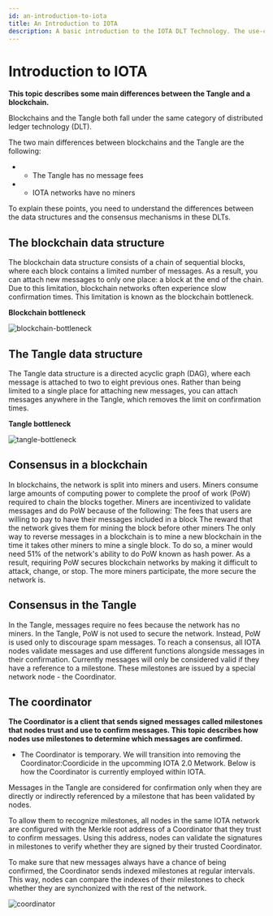 ```yaml
---
id: an-introduction-to-iota
title: An Introduction to IOTA
description: A basic introduction to the IOTA DLT Technology. The use-cases and the Ecosystem developed around it.
---
```



# Introduction to IOTA

**This topic describes some main differences between the Tangle and a blockchain.**

Blockchains and the Tangle both fall under the same category of distributed ledger technology (DLT).

The two main differences between blockchains and the Tangle are the following:

* - The Tangle has no message fees
* - IOTA networks have no miners

To explain these points, you need to understand the differences between the data structures and the consensus mechanisms in these DLTs.

## **The blockchain data structure**

The blockchain data structure consists of a chain of sequential blocks, where each block contains a limited number of messages.
As a result, you can attach new messages to only one place: a block at the end of the chain. Due to this limitation, blockchain networks often experience slow confirmation times. This limitation is known as the blockchain bottleneck.

**Blockchain bottleneck**

![blockchain-bottleneck](https://user-images.githubusercontent.com/77154511/127757399-8feb30cc-c5c2-4c9f-abf0-7d4584fa2b6c.gif)




## **The Tangle data structure**

The Tangle data structure is a directed acyclic graph (DAG), where each message is attached to two to eight previous ones.
Rather than being limited to a single place for attaching new messages, you can attach messages anywhere in the Tangle, which removes the limit on confirmation times.

**Tangle bottleneck**

![tangle-bottleneck](https://user-images.githubusercontent.com/77154511/127757420-7c85a003-57e0-49f7-a534-defe96e10df6.gif)



## **Consensus in a blockchain**

In blockchains, the network is split into miners and users. Miners consume large amounts of computing power to complete the proof of work (PoW) required to chain the blocks together.
Miners are incentivized to validate messages and do PoW because of the following:
The fees that users are willing to pay to have their messages included in a block
The reward that the network gives them for mining the block before other miners
The only way to reverse messages in a blockchain is to mine a new blockchain in the time it takes other miners to mine a single block. To do so, a miner would need 51% of the network's ability to do PoW known as hash power.
As a result, requiring PoW secures blockchain networks by making it difficult to attack, change, or stop. The more miners participate, the more secure the network is.

## **Consensus in the Tangle**

In the Tangle, messages require no fees because the network has no miners.
In the Tangle, PoW is not used to secure the network. Instead, PoW is used only to discourage spam messages.
To reach a consensus, all IOTA nodes validate messages and use different functions alongside messages in their confirmation.
Currently messages will only be considered valid if they have a reference to a milestone. These milestones are issued by a special network node - the Coordinator.

## **The coordinator**

**The Coordinator is a client that sends signed messages called milestones that nodes trust and use to confirm messages. This topic describes how nodes use milestones to determine which messages are confirmed.**

 - The Coordinator is temporary. We will transition into removing the Coordinator:Coordicide in the upcomming IOTA 2.0 Metwork. Below is how the Coordinator is currently employed within IOTA.

Messages in the Tangle are considered for confirmation only when they are directly or indirectly referenced by a milestone that has been validated by nodes.

To allow them to recognize milestones, all nodes in the same IOTA network are configured with the Merkle root address of a Coordinator that they trust to confirm messages. Using this address, nodes can validate the signatures in milestones to verify whether they are signed by their trusted Coordinator.

To make sure that new messages always have a chance of being confirmed, the Coordinator sends indexed milestones at regular intervals. This way, nodes can compare the indexes of their milestones to check whether they are synchonized with the rest of the network.

![coordinator](https://user-images.githubusercontent.com/77154511/127796118-08915c1d-438d-4d9a-8432-893c6c5b4f0d.gif)
